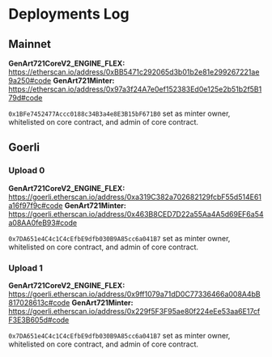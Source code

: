 # Deployments Log

## Mainnet

**GenArt721CoreV2_ENGINE_FLEX:** https://etherscan.io/address/0xBB5471c292065d3b01b2e81e299267221ae9a250#code
**GenArt721Minter:** https://etherscan.io/address/0x97a3f24A7e0ef152383Ed0e125e2b51b2f5B179d#code

`0x1BFe7452477Accc0188c34B3a4e8E3B15bF671B0` set as minter owner, whitelisted on core contract, and admin of core contract.

## Goerli

### Upload 0

**GenArt721CoreV2_ENGINE_FLEX:** https://goerli.etherscan.io/address/0xa319C382a702682129fcbF55d514E61a16f97f9c#code
**GenArt721Minter:** https://goerli.etherscan.io/address/0x463B8CED7D22a55Aa4A5d69EF6a54a08AA0feB93#code

`0x7DA651e4C4c1C4cEfbE9dfb030B9A85cc6a041B7` set as minter owner, whitelisted on core contract, and admin of core contract.

### Upload 1

**GenArt721CoreV2_ENGINE_FLEX:** https://goerli.etherscan.io/address/0x9ff1079a71dD0C77336466a008A4bB817028613c#code
**GenArt721Minter:** https://goerli.etherscan.io/address/0x229f5F3F95ae80f224eEe53aa6E17cfF3E3B605d#code

`0x7DA651e4C4c1C4cEfbE9dfb030B9A85cc6a041B7` set as minter owner, whitelisted on core contract, and admin of core contract.
